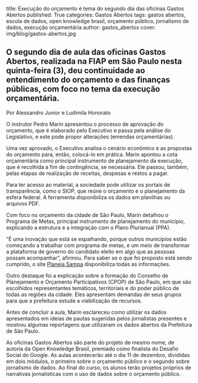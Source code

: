 title: Execução do orçamento é tema do segundo dia das oficinas Gastos Abertos
published: True
categories: Gastos Abertos
tags: gastos abertos, escola de dados, open knowledge brasil, orçamento público, jornalismo de dados, execução orçamentária
author: gastos_abertos
cover: img/blog/gastos-abertos.jpg

## O segundo dia de aula das oficinas Gastos Abertos, realizada na FIAP em São Paulo nesta quinta-feira (3), deu continuidade ao entendimento do orçamento e das finanças públicas, com foco no tema da execução orçamentária.

Por Alessandro Junior e Ludimila Honorato

O instrutor Pedro Marin apresentou o processo de aprovação do orçamento, que é elaborado pelo Executivo e passa pela análise do Legislativo, e este pode propor alterações (emendas orçamentárias).

Uma vez aprovado, o Executivo analisa o cenário econômico e as propostas do orçamento para, então, colocá-lo em prática. Marin apontou a cota orçamentária como principal instrumento de planejamento da execução, que é recolhida a fim de contingência, se necessária. Ele passou, também, pelas etapas de realização de receitas, despesas e restos a pagar.

Para ter acesso ao material, a sociedade pode utilizar os portais de transparência, como o SIOP, que reúne o orçamento e o planejamento da esfera federal. A ferramenta disponibiliza os dados em planilhas ou arquivos PDF.

Com foco no orçamento da cidade de São Paulo, Marin detalhou o Programa de Metas, principal instrumento de planejamento do município, explicando a estrutura e a integração com o Plano Plurianual (PPA).

“É uma inovação que está se espalhando, porque outros municípios estão começando a trabalhar com programa de metas, e um meio de transformar a plataforma de governo do candidato eleito em algo que as pessoas possam acompanhar”, afirmou. Para saber se o que foi proposto está sendo cumprido, o site <a href="http://planejasampa.prefeitura.sp.gov.br/" target="_blank">Planeja Sampa</a> disponibiliza todas as informações.

Outro destaque foi a explicação sobre a formação do Conselho de Planejamento e Orçamento Participativos (CPOP) de São Paulo, em que são escolhidos representantes temáticos, territoriais e do poder público de todas as regiões da cidade. Eles apresentam demandas de seus grupos para que a prefeitura estude a viabilização de recursos.

Antes de concluir a aula, Marin esclareceu como utilizar os dados apresentados em ideias de pautas sugeridas pelos jornalistas presentes e mostrou algumas reportagens que utilizaram os dados abertos da Prefeitura de São Paulo.

As oficinas Gastos Abertos são parte do projeto de mesmo nome, de autoria da Open Knowledge Brasil, premiado como finalista do Desafio Social do Google. As aulas acontecerão até o dia 11 de dezembro, divididas em dois módulos, o primeiro sobre o orçamento público e o segundo sobre jornalismo de dados. Ao final do curso, os alunos terão projetos próprios de narrativas jornalísticas com o uso de dados sobre o orçamento público.

